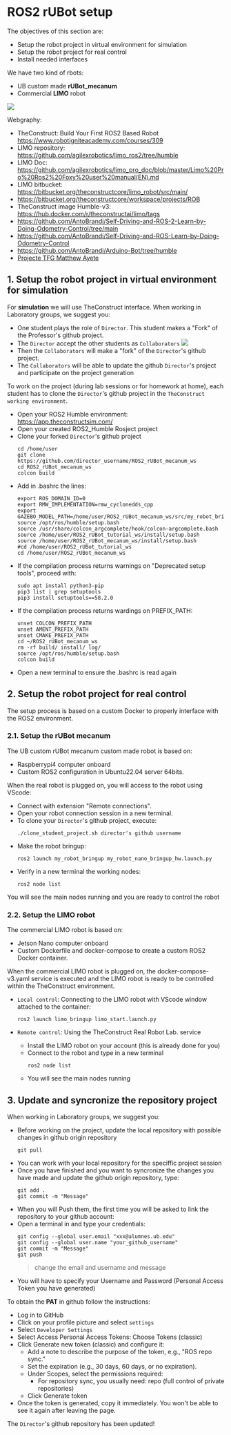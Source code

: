 # **ROS2 rUBot setup**

The objectives of this section are:
- Setup the robot project in virtual environment for simulation
- Setup the robot project for real control
- Install needed interfaces

We have two kind of rbots:
- UB custom made **rUBot_mecanum**
- Commercial **LIMO** robot

![](./Images/01_Setup/rUBot_Limo.png)

Webgraphy:
- TheConstruct: Build Your First ROS2 Based Robot https://www.robotigniteacademy.com/courses/309
- LIMO repository: https://github.com/agilexrobotics/limo_ros2/tree/humble
- LIMO Doc: https://github.com/agilexrobotics/limo_pro_doc/blob/master/Limo%20Pro%20Ros2%20Foxy%20user%20manual(EN).md
- LIMO bitbucket: https://bitbucket.org/theconstructcore/limo_robot/src/main/
- https://bitbucket.org/theconstructcore/workspace/projects/ROB
- TheConstruct image Humble-v3: https://hub.docker.com/r/theconstructai/limo/tags
- https://github.com/AntoBrandi/Self-Driving-and-ROS-2-Learn-by-Doing-Odometry-Control/tree/main
- https://github.com/AntoBrandi/Self-Driving-and-ROS-Learn-by-Doing-Odometry-Control
- https://github.com/AntoBrandi/Arduino-Bot/tree/humble
- [Projecte TFG Matthew Ayete](https://github.com/Mattyete/ROS2_LIMO_ws/blob/main/Documentation/LIMO_Manual.md)


## **1. Setup the robot project in virtual environment for simulation**

For **simulation** we will use TheConstruct interface. When working in Laboratory groups, we suggest you:
- One student plays the role of `Director`. This student makes a "Fork" of the Professor's github project.
- The `Director` accept the other students as `Collaborators`
![](./Images/01_Setup/github_collaborators.png)
- Then the `Collaborators` will make a "fork" of the `Director`'s github project.
- The `Collaborators` will be able to update the github `Director`'s project and participate on the project generation

To work on the project (during lab sessions or for homework at home), each student has to clone the `Director`'s github project in the `TheConstruct working environment`.
- Open your ROS2 Humble environment:  https://app.theconstructsim.com/
- Open your created ROS2_Humble Rosject project
- Clone your forked `Director`'s github project
  ```shell
  cd /home/user
  git clone https://github.com/director_username/ROS2_rUBot_mecanum_ws
  cd ROS2_rUBot_mecanum_ws
  colcon build
  ```
- Add in .bashrc the lines:
  ````shell
  export ROS_DOMAIN_ID=0
  export RMW_IMPLEMENTATION=rmw_cyclonedds_cpp
  export GAZEBO_MODEL_PATH=/home/user/ROS2_rUBot_mecanum_ws/src/my_robot_bringup/models:$GAZEBO_MODEL_PATH
  source /opt/ros/humble/setup.bash
  source /usr/share/colcon_argcomplete/hook/colcon-argcomplete.bash
  source /home/user/ROS2_rUBot_tutorial_ws/install/setup.bash
  source /home/user/ROS2_rUBot_mecanum_ws/install/setup.bash
  #cd /home/user/ROS2_rUBot_tutorial_ws
  cd /home/user/ROS2_rUBot_mecanum_ws
  ````
- If the compilation process returns warnings on "Deprecated setup tools", proceed with:
  ````shell
  sudo apt install python3-pip
  pip3 list | grep setuptools
  pip3 install setuptools==58.2.0
  ````
- If the compilation process returns wardings on PREFIX_PATH:
  ````shell
  unset COLCON_PREFIX_PATH
  unset AMENT_PREFIX_PATH
  unset CMAKE_PREFIX_PATH
  cd ~/ROS2_rUBot_mecanum_ws
  rm -rf build/ install/ log/
  source /opt/ros/humble/setup.bash
  colcon build
  ````
- Open a new terminal to ensure the .bashrc is read again

## **2. Setup the robot project for real control**

The setup process is based on a custom Docker to properly interface with the ROS2 environment.

### **2.1. Setup the rUBot mecanum**

The UB custom rUBot mecanum custom made robot is based on:
- Raspberrypi4 computer onboard
- Custom ROS2 configuration in Ubuntu22.04 server 64bits.

When the real robot is plugged on, you will access to the robot using VScode:
- Connect with extension "Remote connections".
- Open your robot connection session in a new terminal.
- To clone your `Director`'s github project, execute:
  ````shell
  ./clone_student_project.sh director's github username
  ````
- Make the robot bringup:
  ````shell
  ros2 launch my_robot_bringup my_robot_nano_bringup_hw.launch.py
  ````
- Verify in a new terminal the working nodes:
  ````shell
  ros2 node list
  ````
You will see the main nodes running and you are ready to control the robot

### **2.2. Setup the LIMO robot**

The commercial LIMO robot is based on:
- Jetson Nano computer onboard
- Custom Dockerfile and docker-compose to create a custom ROS2 Docker container.

When the commercial LIMO robot is plugged on, the docker-compose-v3.yaml service is executed and the LIMO robot is ready to be controlled within the TheConstruct environment.

- `Local control`: Connecting to the LIMO robot with VScode window attached to the container:
  ````shell
  ros2 launch limo_bringup limo_start.launch.py
  ````

- `Remote control`: Using the TheConstruct Real Robot Lab. service
  - Install the LIMO robot on your account (this is already done for you)
  - Connect to the robot and type in a new terminal
    ````shell
    ros2 node list
    ````
  - You will see the main nodes running

## **3. Update and syncronize the repository project**

When working in Laboratory groups, we suggest you:

- Before working on the project, update the local repository with possible changes in github origin repository
  ````shell
  git pull
  ````
- You can work with your local repository for the speciffic project session
- Once you have finished and you want to syncronize the changes you have made and update the github origin repository, type:
  ````shell
  git add .
  git commit -m "Message"
  ````
- When you will Push them, the first time you will be asked to link the repository to your github account:
- Open a terminal in and type your credentials:
  ```shell
  git config --global user.email "xxx@alumnes.ub.edu"
  git config --global user.name "your_github_username"
  git commit -m "Message"
  git push
  ```
  > change the email and username and message
- You will have to specify your Username and Password (Personal Access Token you have generated)

To obtain the **PAT** in github follow the instructions:

  - Log in to GitHub
  - Click on your profile picture and select `settings`
  - Select `Developer Settings`
  - Select Access Personal Access Tokens: Choose Tokens (classic)
  - Click Generate new token (classic) and configure it:
    - Add a note to describe the purpose of the token, e.g., "ROS repo sync."
    - Set the expiration (e.g., 30 days, 60 days, or no expiration).
    - Under Scopes, select the permissions required:
      - For repository sync, you usually need: repo (full control of private repositories)
    - Click Generate token
  - Once the token is generated, copy it immediately. You won't be able to see it again after leaving the page.

The `Director`'s github repository has been updated!